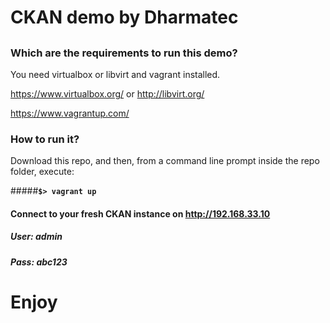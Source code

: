 # CKAN demo by Dharmatec
## 

### Which are the requirements to run this demo?
You need virtualbox or libvirt and vagrant installed.

https://www.virtualbox.org/ or http://libvirt.org/

https://www.vagrantup.com/

### How to run it?
Download this repo, and then, from a command line prompt inside the repo folder,  execute:

#####**`$> vagrant up`**

#### Connect to your fresh CKAN instance on http://192.168.33.10
##### User: admin
##### Pass: abc123


# Enjoy
